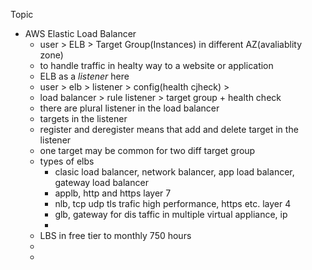 Topic
  - AWS Elastic Load Balancer
    - user > ELB > Target Group(Instances) in different AZ(avaliablity zone)
    - to handle traffic in healty way to a website or application
    - ELB as a *listener* here
    - user > elb > listener > config(health cjheck) > 
    - load balancer > rule listener > target group + health check
    - there are plural listener in the load balancer
    - targets in the listener 
    - register and deregister means that add and delete target in the listener
    - one target may be common for two diff target group
    - types of elbs
      - clasic load balancer, network balancer, app load balancer, gateway load balancer
      - applb, http and https layer 7
      - nlb, tcp udp tls trafic high performance, https etc. layer 4
      - glb, gateway for dis taffic in multiple virtual appliance, ip
      -  
    - LBS in free tier to monthly 750 hours
    - 
    - 
